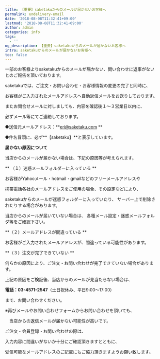```yaml
---
title: 【重要】saketakuからのメールが届かないお客様へ
permalink: undelivery-email
date: '2018-08-08T11:32:41+09:00'
lastmod: '2018-08-08T11:32:41+09:00'
author: admin
categories: info
tags:
  - ''
og_description: 【重要】saketakuからのメールが届かないお客様へ
intro: saketakuからのメールが届かないお客様へ
toc: false
---
```

一部のお客様よりsaketakuからのメールが届かない、問い合わせに返事がないとのご報告を頂いております。

saketakuでは、ご注文・お問い合わせ・お客様情報の変更の完了と同時に、

お客様がご入力されたメールアドレスへ自動返信メールをお送りしております。

またお問合せメールに対しましても、内容を確認後１～３営業日以内に、

必ずメール等にてご連絡しております。

●送信元メールアドレス：**eri@saketaku.com
**

●件名冒頭に、必ず**【saketaku】**と表示しています。

**届かない原因について**

当店からのメールが届かない場合は、下記の原因等が考えられます。

**
（１）迷惑メールフォルダーに入っている
**

お客様がYahooメール・hotmail・gmailなどのフリーメールアドレスや

携帯電話各社のメールアドレスをご使用の場合、その設定などにより、

saketakuからのメールが迷惑フォルダーに入っていたり、
サーバー上で削除されたりする場合があります。

当店からのメールが届いていない場合は、
各種メール設定・迷惑メールフォルダ等をご確認下さい。

**（２）メールアドレスが間違っている
**

お客様がご入力されたメールアドレスが、間違っている可能性があります。

**（３）注文が完了できていない
**

何らかの原因により、ご注文・お問い合わせが完了できていない場合があります。

上記の原因をご検証後、当店からのメールが見当たらない場合は、

**電話：03-4571-2547**（土日祝休み、平日9:00～17:00）

まで、お問い合わせください。

※再びメールやお問い合わせフォームからお問い合わせを頂いても、

　当店からの返信メールが届かない可能性が高いです。

ご注文・会員登録・お問い合わせの際は、

入力内容に間違いがないか十分にご確認頂きますとともに、

受信可能なメールアドレスのご記載にもご協力頂きますようお願い致します。
